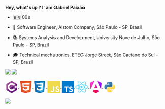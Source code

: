 **Hey, what's up ? I' am Gabriel Paixão**

- 🇧🇷   00s          

- 💼  Software Engineer, Alstom Company, São Paulo - SP, Brasil

- 📚  Systems Analysis and Development, University Nove de Julho, São Paulo - SP, Brazil 

- 🎓 Technical mechatronics, ETEC Jorge Street, São Caetano do Sul - SP, Brazil

<div align="left">
  <a href="https://github.com/gabrielpaixaors">
  <img height="180em" src="https://github-readme-stats.vercel.app/api/top-langs/?username=gabrielpaixaors&layout=compact&langs_count=7&theme=dark"/>
  <img height="180em" src="https://github-readme-stats.vercel.app/api?username=gabrielpaixaors&show_icons=true&theme=dark&include_all_commits=true&count_private=true"/>
</div>
  
  <div style="display: inline_block"><br>
  <img align="center" alt="px-Csharp" height="40" width="40" src="https://raw.githubusercontent.com/devicons/devicon/master/icons/csharp/csharp-original.svg">
  <img align="center" alt="px-HTML" height="40" width="40" src="https://raw.githubusercontent.com/devicons/devicon/master/icons/html5/html5-original.svg">
  <img align="center" alt="px-CSS" height="40" width="40" src="https://raw.githubusercontent.com/devicons/devicon/master/icons/css3/css3-original.svg">
  <img align="center" alt="px-Js" height="40" width="40" src="https://raw.githubusercontent.com/devicons/devicon/master/icons/javascript/javascript-plain.svg">
  <img align="center" alt="px-Ts" height="40" width="40" src="https://raw.githubusercontent.com/devicons/devicon/master/icons/typescript/typescript-plain.svg">
  <img align="center" alt="px-React" height="40" width="40" src="https://raw.githubusercontent.com/devicons/devicon/master/icons/react/react-original.svg">
  <img align="center" alt="px-ANgular" height="40" width="40" src="https://raw.githubusercontent.com/devicons/devicon/master/icons/angular/angular-original.svg">
  <img align="center" alt="px-python" height="40" width="40" src="https://raw.githubusercontent.com/devicons/devicon/master/icons/python/python-original.svg">



</div>

<div>  <br>
<!--  <a href="https://instagram.com/Paxxao_" target="_blank"><img src="https://img.shields.io/badge/-Instagram-%23E4405F?style=for-the-badge&logo=instagram&logoColor=white" target="_blank"></a> -->
  <a href="https://www.linkedin.com/in/gabrielpaixaors/" target="_blank"><img src="https://img.shields.io/badge/-LinkedIn-%230077B5?style=for-the-badge&logo=linkedin&logoColor=white" width="120" target="_blank"></a> 
 
 
</div>
  

<!---
Paxxao/Paxxao is a ✨ special ✨ repository because its `README.md` (this file) appears on your GitHub profile.
You can click the Preview link to take a look at your changes.
--->
